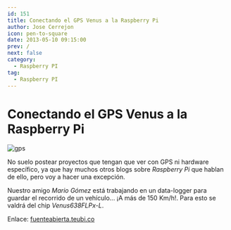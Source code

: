 ```yaml
---
id: 151
title: Conectando el GPS Venus a la Raspberry Pi 
author: Jose Cerrejon
icon: pen-to-square
date: 2013-05-10 09:15:00
prev: /
next: false
category:
  - Raspberry PI
tag:
  - Raspberry PI
---
```


# Conectando el GPS Venus a la Raspberry Pi 

![gps](/images/GPSChip.jpg)

No suelo postear proyectos que tengan que ver con GPS ni hardware específico, ya que hay muchos otros blogs sobre *Raspberry Pi* que hablan de ello, pero voy a hacer una excepción.

Nuestro amigo *Mario Gómez* está trabajando en un data-logger para guardar el recorrido de un vehículo... ¡A más de 150 Km/h!. Para esto se valdrá del chip *Venus638FLPx-L*.

Enlace: [fuenteabierta.teubi.co](http://fuenteabierta.teubi.co/2013/05/conectando-el-gps-venus-la-raspberry-pi.html)